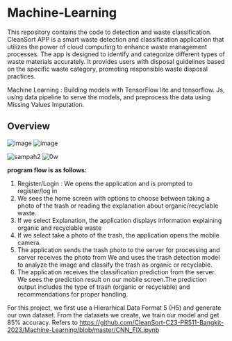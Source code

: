 # Machine-Learning
This repository contains the code to detection and waste classification.
CleanSort APP is a smart waste detection and classification application that utilizes the power of cloud computing to enhance waste management processes. 
The app is designed to identify and categorize different types of waste materials accurately. 
It provides users with disposal guidelines based on the specific waste category, promoting responsible waste disposal practices.

Machine Learning : Building models with TensorFlow lite and tensorflow. Js, using data pipeline to serve the models, and preprocess the data using Missing Values Imputation.

## Overview
![image](https://github.com/CleanSort-C23-PR511-Bangkit-2023/Machine-Learning/assets/96606602/15fdb320-afe9-4f55-a8c8-a75a88a981b7)
![image](https://github.com/CleanSort-C23-PR511-Bangkit-2023/Machine-Learning/assets/96606602/63b28f4c-b09a-4f91-95e3-133af2956c1e)

![sampah2](https://github.com/CleanSort-C23-PR511-Bangkit-2023/Machine-Learning/assets/126807857/06fd9697-34ce-4d9b-8583-655e24309830)
![0w](https://github.com/CleanSort-C23-PR511-Bangkit-2023/Machine-Learning/assets/126807857/9cbae19c-5a91-4bbc-8dd5-55aac3615535)

**program flow is as follows:**
1. Register/Login :  We opens the application and is prompted to register/log in
2. We sees the home screen with options to choose between taking a photo of the trash or reading the explanation about organic/recyclable waste.
3. If we select Explanation, the application displays information explaining organic and recyclable waste
4. If we select take a photo of the trash, the application opens the mobile camera.
5. The application sends the trash photo to the server for processing and server receives the photo from We and uses the trash detection model to analyze the image and classify the trash as organic or recyclable.
6. The application receives the classification prediction from the server. We sees the prediction result on our mobile screen.The prediction output includes the type of trash (organic or recyclable) and recommendations for proper handling.

For this project, we first use a Hierarhical Data Format 5 (H5) and generate our own dataset. From the datasets we create, we train our model and get 85% accuracy. Refers to https://github.com/CleanSort-C23-PR511-Bangkit-2023/Machine-Learning/blob/master/CNN_FIX.ipynb
